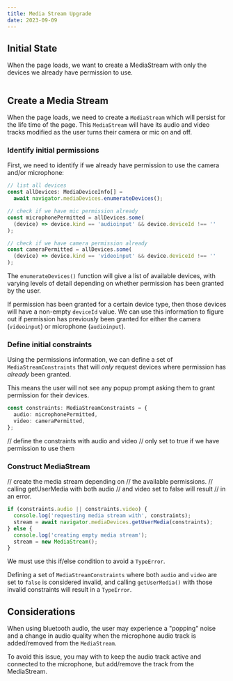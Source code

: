 ```yaml
---
title: Media Stream Upgrade
date: 2023-09-09
---
```


## Initial State

When the page loads, we want to create a MediaStream with only the devices we already have permission to use.

```ts

```

## Create a Media Stream

When the page loads, we need to create a `MediaStream` which will persist for the life time of the page. This `MediaStream` will have its audio and video tracks modified as the user turns their camera or mic on and off.

### Identify initial permissions

First, we need to identify if we already have permission to use the camera and/or microphone:

```ts
// list all devices
const allDevices: MediaDeviceInfo[] =
  await navigator.mediaDevices.enumerateDevices();

// check if we have mic permission already
const microphonePermitted = allDevices.some(
  (device) => device.kind == 'audioinput' && device.deviceId !== ''
);

// check if we have camera permission already
const cameraPermitted = allDevices.some(
  (device) => device.kind == 'videoinput' && device.deviceId !== ''
);
```

The `enumerateDevices()` function will give a list of available devices, with varying levels of detail depending on whether permission has been granted by the user.

If permission has been granted for a certain device type, then those devices will have a non-empty `deviceId` value. We can use this information to figure out if permission has previously been granted for either the camera (`videoinput`) or microphone (`audioinput`).

### Define initial constraints

Using the permissions information, we can define a set of `MediaStreamConstraints` that will _only_ request devices where permission has _already_ been granted.

This means the user will not see any popup prompt asking them to grant permission for their devices.

```ts
const constraints: MediaStreamConstraints = {
  audio: microphonePermitted,
  video: cameraPermitted,
};
```

// define the constraints with audio and video
// only set to true if we have permission to use them

### Construct MediaStream

// create the media stream depending on
// the available permissions.
// calling getUserMedia with both audio
// and video set to false will result
// in an error.

```ts
if (constraints.audio || constraints.video) {
  console.log('requesting media stream with', constraints);
  stream = await navigator.mediaDevices.getUserMedia(constraints);
} else {
  console.log('creating empty media stream');
  stream = new MediaStream();
}
```

We must use this if/else condition to avoid a `TypeError`.

Defining a set of `MediaStreamConstraints` where both `audio` and `video` are set to `false` is considered invalid, and calling `getUserMedia()` with those invalid constraints will result in a `TypeError`.

## Considerations

When using bluetooth audio, the user may experience a "popping" noise and a change in audio quality when the microphone audio track is added/removed from the `MediaStream`.

To avoid this issue, you may with to keep the audio track active and connected to the microphone, but add/remove the track from the MediaStream.
